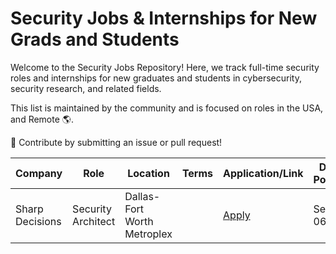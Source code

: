 # Security Jobs & Internships for New Grads and Students

Welcome to the Security Jobs Repository! Here, we track full-time security roles and internships for new graduates and students in cybersecurity, security research, and related fields.

This list is maintained by the community and is focused on roles in the USA, and Remote 🌎.

💼 Contribute by submitting an issue or pull request!

| Company                              | Role                                     | Location          | Terms           | Application/Link   | Date Posted |
|--------------------------------------|------------------------------------------|-------------------|-----------------|-------------------|-------------|
| Sharp Decisions| Security Architect | Dallas-Fort Worth Metroplex     |      | [Apply](https://www.linkedin.com/jobs/view/4018414774)        | Sep 06      |
